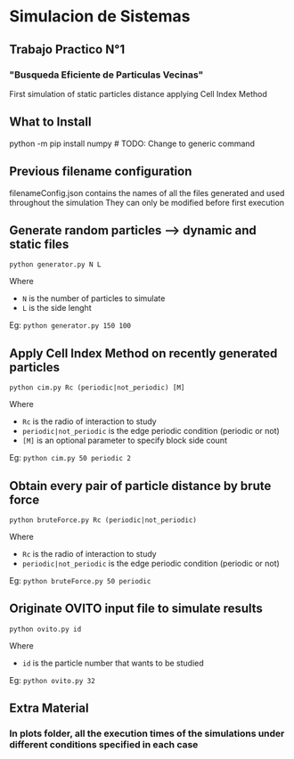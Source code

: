 # Simulacion de Sistemas
## Trabajo Practico N°1
### "Busqueda Eficiente de Particulas Vecinas"
First simulation of static particles distance applying Cell Index Method

## What to Install
python -m pip install numpy         # TODO: Change to generic command

## Previous filename configuration
filenameConfig.json contains the names of all the files generated and used throughout the simulation
They can only be modified before first execution

## Generate random particles --> dynamic and static files
`python generator.py N L`

Where 
- `N` is the number of particles to simulate
- `L` is the side lenght

Eg: `python generator.py 150 100`

## Apply Cell Index Method on recently generated particles
`python cim.py Rc (periodic|not_periodic) [M]`

Where 
- `Rc` is the radio of interaction to study
- `periodic|not_periodic` is the edge periodic condition (periodic or not)
- `[M]` is an optional parameter to specify block side count

Eg: `python cim.py 50 periodic 2`

## Obtain every pair of particle distance by brute force
`python bruteForce.py Rc (periodic|not_periodic)`

Where 
- `Rc` is the radio of interaction to study
- `periodic|not_periodic` is the edge periodic condition (periodic or not)

Eg: `python bruteForce.py 50 periodic`

## Originate OVITO input file to simulate results
`python ovito.py id`

Where 
- `id` is the particle number that wants to be studied

Eg: `python ovito.py 32`


## Extra Material
### In plots folder, all the execution times of the simulations under different conditions specified in each case
